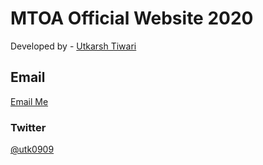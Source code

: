 # MTOA Official Website 2020

Developed by - [Utkarsh Tiwari](https://github.com/utk09)

## Email

[Email Me](mailto:utkarsh.t0298@gmail.com)

### Twitter

[@utk0909](https://twitter.com/utk0909)
